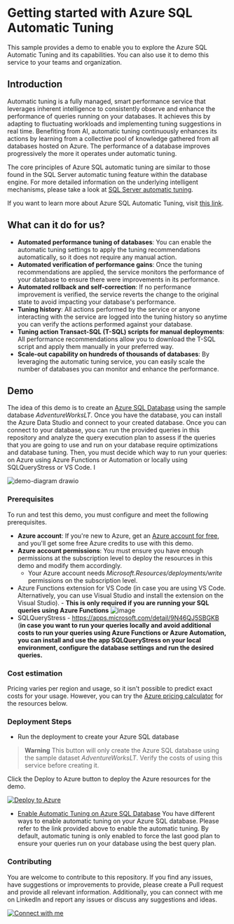 # Getting started with Azure SQL Automatic Tuning

This sample provides a demo to enable you to explore the Azure SQL Automatic Tuning and its capabilities. You can also use it to demo this service to your teams and organization.

## Introduction

Automatic tuning is a fully managed, smart performance service that leverages inherent intelligence to consistently observe and enhance the performance of queries running on your databases. It achieves this by adapting to fluctuating workloads and implementing tuning suggestions in real time. Benefiting from AI, automatic tuning continuously enhances its actions by learning from a collective pool of knowledge gathered from all databases hosted on Azure. The performance of a database improves progressively the more it operates under automatic tuning.

The core principles of Azure SQL automatic tuning are similar to those found in the SQL Server automatic tuning feature within the database engine. For more detailed information on the underlying intelligent mechanisms, please take a look at [SQL Server automatic tuning](https://learn.microsoft.com/en-us/sql/relational-databases/automatic-tuning/automatic-tuning).

If you want to learn more about Azure SQL Automatic Tuning, visit [this link](https://learn.microsoft.com/en-us/azure/azure-sql/database/automatic-tuning-overview?WT.mc_id=AZ-MVP-5004069).

## What can it do for us?

- **Automated performance tuning of databases**: You can enable the automatic tuning settings to apply the tuning recommendations automatically, so it does not require any manual action.
- **Automated verification of performance gains**: Once the tuning recommendations are applied, the service monitors the performance of your database to ensure there were improvements in its performance.
- **Automated rollback and self-correction**: If no performance improvement is verified, the service reverts the change to the original state to avoid impacting your database's performance.
- **Tuning history**: All actions performed by the service or anyone interacting with the service are logged into the tuning history so anytime you can verify the actions performed against your database.
- **Tuning action Transact-SQL (T-SQL) scripts for manual deployments**: All performance recommendations allow you to download the T-SQL script and apply them manually in your preferred way.
- **Scale-out capability on hundreds of thousands of databases**: By leveraging the automatic tuning service, you can easily scale the number of databases you can monitor and enhance the performance.

## Demo

The idea of this demo is to create an [Azure SQL Database](https://azure.microsoft.com/en-us/products/azure-sql/database?WT.mc_id=AZ-MVP-5004069) using the sample database _AdventureWorksLT_. Once you have the database, you can install the Azure Data Studio and connect to your created database. Once you can connect to your database, you can run the provided queries in this repository and analyze the query execution plan to assess if the queries that you are going to use and run on your database require optimizations and database tuning. Then, you must decide which way to run your queries: on Azure using Azure Functions or Automation or locally using SQLQueryStress or VS Code. I

![demo-diagram drawio](https://github.com/hugobarona/getting-started-with-azure-sql-automatic-tuning/assets/5125006/2de6d741-1b7e-46d6-b1a8-a28d337e56ff)

### Prerequisites
To run and test this demo, you must configure and meet the following prerequisites.

- **Azure account**: If you're new to Azure, get an [Azure account for free](https://azure.microsoft.com/free/cognitive-search/), and you'll get some free Azure credits to use with this demo.
- **Azure account permissions**: You must ensure you have enough permissions at the subscription level to deploy the resources in this demo and modify them accordingly.
  - Your Azure account needs _Microsoft.Resources/deployments/write_ permissions on the subscription level.
- Azure Functions extension for VS Code (in case you are using VS Code. Alternatively, you can use Visual Studio and install the extension on the Visual Studio). - **This is only required if you are running your SQL queries using Azure Functions**
  ![image](https://github.com/hugobarona/getting-started-with-azure-sql-automatic-tuning/assets/5125006/ef563dec-7583-4af6-86c0-039c73e914cd)
- SQLQueryStress - https://apps.microsoft.com/detail/9N46QJ5SBGKB (**in case you want to run your queries locally and avoid additional costs to run your queries using Azure Functions or Azure Automation, you can install and use the app SQLQueryStress on your local environment, configure the database settings and run the desired queries.**

### Cost estimation

Pricing varies per region and usage, so it isn't possible to predict exact costs for your usage. 
However, you can try the [Azure pricing calculator](https://azure.com/e/018606173b374c8e8f7c499dee27b328) for the resources below.

### Deployment Steps

- Run the deployment to create your Azure SQL database

> **Warning**
> This button will only create the Azure SQL database using the sample dataset _AdventureWorksLT_. Verify the costs of using this service before creating it.

Click the Deploy to Azure button to deploy the Azure resources for the demo.

[![Deploy to Azure](https://aka.ms/deploytoazurebutton)]()

- [Enable Automatic Tuning on Azure SQL Database](https://learn.microsoft.com/en-us/azure/azure-sql/database/automatic-tuning-enable?WT.mc_id=AZ-MVP-5004069)
  You have different ways to enable automatic tuning on your Azure SQL database. Please refer to the link provided above to enable the automatic tuning. By default, automatic tuning is only enabled to force the last good plan to ensure your queries run on your database using the best query plan.

### Contributing

You are welcome to contribute to this repository. If you find any issues, have suggestions or improvements to provide, please create a Pull request and provide all relevant information.
Additionally, you can connect with me on LinkedIn and report any issues or discuss any suggestions and ideas.

[![Connect with me](https://content.linkedin.com/content/dam/me/business/en-us/amp/brand-site/v2/bg/LI-Logo.svg.original.svg)](https://www.linkedin.com/in/hugomiguelbarona/)
